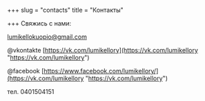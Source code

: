 +++
slug = "contacts"
title = "Контакты"

+++
Свяжись с нами: 

lumikellokuopio@gmail.com

@vkontakte [https://vk.com/lumikellory](https://vk.com/lumikellory "https://vk.com/lumikellory")

@facebook [https://www.facebook.com/lumikellory/](https://vk.com/lumikellory "https://vk.com/lumikellory")

тел. 0401504151